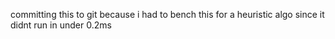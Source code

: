 committing this to git because i had to bench this for a heuristic algo since it didnt run in under 0.2ms
